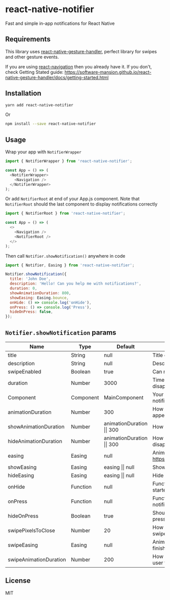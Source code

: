 # react-native-notifier

Fast and simple in-app notifications for React Native

## Requirements

This library uses [react-native-gesture-handler](https://github.com/software-mansion/react-native-gesture-handler), perfect library for swipes and other gesture events.

If you are using [react-navigation](https://reactnavigation.org/) then you already have it. If you don't, check Getting Stated guide: https://software-mansion.github.io/react-native-gesture-handler/docs/getting-started.html

## Installation
```sh
yarn add react-native-notifier
```
Or
```sh
npm install --save react-native-notifier
```

## Usage

Wrap your app with `NotifierWrapper`
```js
import { NotifierWrapper } from 'react-native-notifier';

const App = () => (
  <NotifierWrapper>
    <Navigation />
  </NotifierWrapper>
);
```
Or add `NotifierRoot` at end of your App.js component. Note that `NotifierRoot` should the last component to display notifications correctly
```js
import { NotifierRoot } from 'react-native-notifier';

const App = () => (
  <>
    <Navigation />
    <NotifierRoot />
  </>
);
```
Then call `Notifier.showNotification()` anywhere in code
```js
import { Notifier, Easing } from 'react-native-notifier';

Notifier.showNotification({
  title: 'John Doe',
  description: 'Hello! Can you help me with notifications?',
  duration: 0,
  showAnimationDuration: 800,
  showEasing: Easing.bounce,
  onHide: () => console.log('onHide'),
  onPress: () => console.log('Press'),
  hideOnPress: false,
});
```


## `Notifier.showNotification` params

Name                  | Type     | Default                    | Description
----------------------|----------|----------------------------|-------------
title                 | String   | null                       | Title of notification
description           | String   | null                       | Description of notification
swipeEnabled          | Boolean  | true                       | Can notification be swiped-out
duration              | Number   | 3000                       | Time after notification will disappear
Component             | Component| MainComponent              | Your custom component of notification body
animationDuration     | Number   | 300                        | How fast notification will appear/disappear
showAnimationDuration | Number   | animationDuration \|\| 300 | How fast notification will appear.
hideAnimationDuration | Number   | animationDuration \|\| 300 | How fast notification will disappear.
easing                | Easing   | null                       | Animation easing. Details: https://reactnative.dev/docs/easing
showEasing            | Easing   | easing \|\| null           | Show Animation easing.
hideEasing            | Easing   | easing \|\| null           | Hide Animation easing.
onHide                | Function | null                       | Function called when notification started hiding
onPress               | Function | null                       | Function called when user press on notification
hideOnPress           | Boolean  | true                       | Should notification hide when user press on it
swipePixelsToClose    | Number   | 20                         | How many pixels user should swipe-up notification to dismiss it
swipeEasing           | Easing   | null                       | Animation easing after user finished swiping
swipeAnimationDuration| Number   | 200                        | How fast should be animation after user finished swiping



## License

MIT
